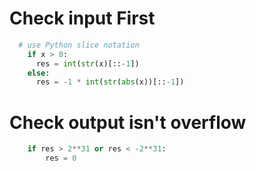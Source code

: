 # Check input First
```python 
  # use Python slice notation
    if x > 0:
      res = int(str(x)[::-1])
    else:
      res = -1 * int(str(abs(x))[::-1])
```
# Check output isn't overflow
```python 
    if res > 2**31 or res < -2**31:
        res = 0
```
